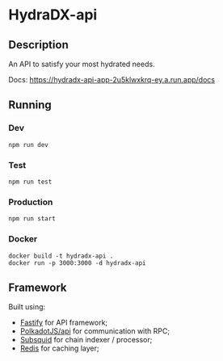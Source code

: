 # HydraDX-api

## Description

An API to satisfy your most hydrated needs.

Docs: https://hydradx-api-app-2u5klwxkrq-ey.a.run.app/docs

## Running

### Dev

`npm run dev`

### Test

`npm run test`

### Production

`npm run start`

### Docker

`docker build -t hydradx-api .`  
`docker run -p 3000:3000 -d hydradx-api`

## Framework

Built using:

- [Fastify](https://www.fastify.io/docs/latest/) for API framework;
- [PolkadotJS/api](https://polkadot.js.org/docs/api/) for communication with RPC;
- [Subsquid](https://docs.subsquid.io/) for chain indexer / processor;
- [Redis](https://redis.io/docs/about/) for caching layer;
